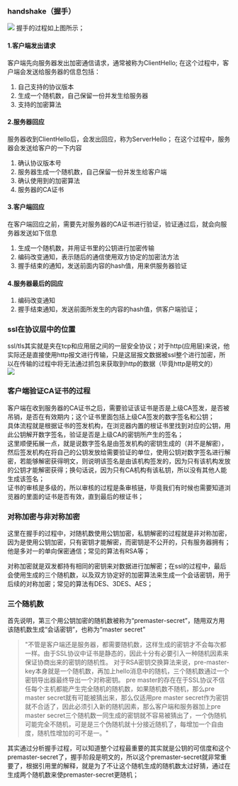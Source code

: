 ### handshake（握手）
![](/chuil/img/netword/19-09-14-1.png)
握手的过程如上图所示；

#### 1.客户端发出请求
客户端先向服务器发出加密通信请求，通常被称为ClientHello;
在这个过程中，客户端会发送给服务器的信息包括：  
1. 自己支持的协议版本
2. 生成一个随机数，自己保留一份并发生给服务器
3. 支持的加密算法

#### 2.服务器回应
服务器收到ClientHello后，会发出回应，称为ServerHello；
在这个过程中，服务器会发送给客户的一下内容  
1. 确认协议版本号
2. 服务器生成一个随机数，自己保留一份并发生给客户端
3. 确认使用到的加密算法
4. 服务器的CA证书

#### 3.客户端回应
在客户端回应之前，需要先对服务器的CA证书进行验证，验证通过后，就会向服务器发送如下信息  
1. 生成一个随机数，并用证书里的公钥进行加密传输
2. 编码改变通知，表示随后的通信使用双方协定的加密法方法
3. 握手结束的通知，发送前面内容的hash值，用来供服务器验证

#### 4.服务器最后的回应
1. 编码改变通知
2. 握手结束通知，发送前面所发生的内容的hash值，供客户端验证；

### ssl在协议层中的位置
ssl/tls其实就是夹在tcp和应用层之间的一层安全协议；对于http(应用层)来说，他实际还是直接使用http报文进行传输，只是这层报文数据被ssl整个进行加密，所以在传输的过程中将无法通过抓包来获取到http的数据（毕竟http是明文的）  
![](/chuil/img/netword/19-09-14-2.png)


### 客户端验证CA证书的过程
客户端在收到服务器的CA证书之后，需要验证该证书是否是上级CA签发，是否被吊销，是否在有效期内；这个证书里面包括上级CA签发的数字签名和公钥；  
具体流程就是根据证书的签发机构，在浏览器内置的根证书里找到对应的公钥，用此公钥解开数字签名，验证是否是上级CA的密钥所产生的签名；  
这里顺便拓展一点，就是说数字签名是由签发机构的密钥生成的（并不是解密），然后签发机构在将自己的公钥发放给需要验证的单位，使用公钥对数字签名进行解密，若能够解密获得明文，则说明该签名是由该机构签发的，因为只有该机构发放的公钥才能解密获得；换句话说，因为只有CA机构有该私钥，所以没有其他人能生成该签名；  
证书的审核是多级的，所以审核的过程是条审核链，毕竟我们有时候也需要知道浏览器的里面的证书是否有效，直到最后的根证书；

### 对称加密与非对称加密
这里在握手的过程中，对随机数使用公钥加密，私钥解密的过程就是非对称加密，因为是使用公钥加密，只有密钥才能解密，而密钥是不公开的，只有服务器拥有；他是多对一的单向保密通信；常见的算法有RSA等；

对称加密就是双发都持有相同的密钥来对数据进行加解密；在ssl的过程中，最后会使用生成的三个随机数，以及双方协定好的加密算法来生成一个会话密钥，用于后续的对称加密；常见的算法有DES、3DES、AES；  

### 三个随机数
首先说明，第三个用公钥加密的随机数被称为“premaster-secret”，随用双方用该随机数生成“会话密钥”，也称为“master secret”  
>"不管是客户端还是服务器，都需要随机数，这样生成的密钥才不会每次都一样。由于SSL协议中证书是静态的，因此十分有必要引入一种随机因素来保证协商出来的密钥的随机性。
对于RSA密钥交换算法来说，pre-master-key本身就是一个随机数，再加上hello消息中的随机，三个随机数通过一个密钥导出器最终导出一个对称密钥。
pre master的存在在于SSL协议不信任每个主机都能产生完全随机的随机数，如果随机数不随机，那么pre master secret就有可能被猜出来，那么仅适用pre master secret作为密钥就不合适了，因此必须引入新的随机因素，那么客户端和服务器加上pre master secret三个随机数一同生成的密钥就不容易被猜出了，一个伪随机可能完全不随机，可是是三个伪随机就十分接近随机了，每增加一个自由度，随机性增加的可不是一。"    

其实通过分析握手过程，可以知道整个过程最重要的其实就是公钥的可信度和这个premaster-secret了，握手阶段是明文的，所以这个premaster-secret就非常重要了，根据引用里的解释，就是为了不让这个随机生成的随机数太过好猜，通过在生成两个随机数来使premaster-secret更随机；


